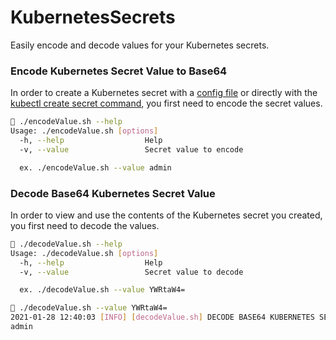 # KubernetesSecrets

Easily encode and decode values for your Kubernetes secrets.

### Encode Kubernetes Secret Value to Base64

In order to create a Kubernetes secret with a [config file](https://kubernetes.io/docs/tasks/configmap-secret/managing-secret-using-config-file/) or directly with the [kubectl create secret command](https://kubernetes.io/docs/concepts/configuration/secret/), you first need to encode the secret values.

```sh
🚀 ./encodeValue.sh --help
Usage: ./encodeValue.sh [options]
  -h, --help                  Help
  -v, --value                 Secret value to encode

  ex. ./encodeValue.sh --value admin
```

### Decode Base64 Kubernetes Secret Value

In order to view and use the contents of the Kubernetes secret you created, you first need to decode the values.

```sh
🚀 ./decodeValue.sh --help
Usage: ./decodeValue.sh [options]
  -h, --help                  Help
  -v, --value                 Secret value to decode

  ex. ./decodeValue.sh --value YWRtaW4=
```

```sh
🚀 ./decodeValue.sh --value YWRtaW4=
2021-01-28 12:40:03 [INFO] [decodeValue.sh] DECODE BASE64 KUBERNETES SECRET VALUE...
admin
```
